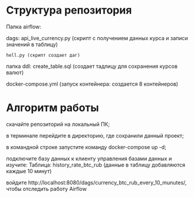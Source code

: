 # Структура репозитория
Папка airflow:

dags:
    api_live_currency.py (скрипт с получением данных курса и записи значений в таблицу)
     
    hell.py (скрипт создает даг)

папка ddl:
  create_table.sql (создает тадлицу для сохранения курсов валют)

docker-compose.yml (запуск контейнера: создается 8 контейнеров)


# Алгоритм работы

скачайте репозиторий на локальный ПК;

в терминале перейдите в директорию, где сохранили данный проект;

в командной строке запустите команду docker-compose up -d;

подключите базу данных к клиенту управления базами данных и изучите:
    Таблица: history_rate_btc_rub (данные в таблицу добавляются каждые 10 минут)

войдите http://localhost:8080/dags/currency_btc_rub_every_10_munutes/, чтобы отследить работу Airflow
